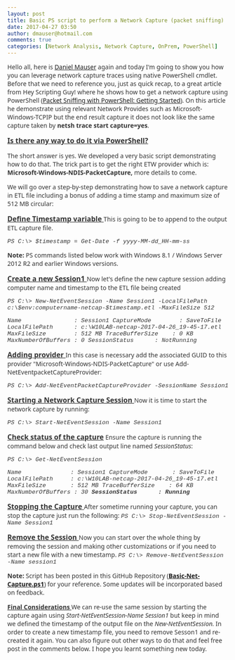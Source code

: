 ```yaml
---
layout: post
title: Basic PS script to perform a Network Capture (packet sniffing)
date: 2017-04-27 03:50
author: dmauser@hotmail.com
comments: true
categories: [Network Analysis, Network Capture, OnPrem, PowerShell]
---
```

<span style="font-family: 'Segoe UI',sans-serif;color: #333333"><span>Hello all</span>, here is <a href="https://twitter.com/danmauser">Daniel Mauser</a> again and today I'm </span><span style="font-family: 'Segoe UI',sans-serif;color: #333333">going to show you how you can leverage network capture traces using native PowerShell cmdlet. Before </span><span style="font-family: 'Segoe UI',sans-serif;color: #333333">that we need to reference you, just as quick recap, to a great article from Hey </span><span style="font-family: 'Segoe UI',sans-serif;color: #333333">Scripting Guy! where he shows how to get a network capture using PowerShell (<a href="https://blogs.technet.microsoft.com/heyscriptingguy/2015/10/12/packet-sniffing-with-powershell-getting-started/">Packet </a></span><span style="font-family: 'Segoe UI',sans-serif;color: #333333"><a href="https://blogs.technet.microsoft.com/heyscriptingguy/2015/10/12/packet-sniffing-with-powershell-getting-started/">Sniffing with PowerShell: Getting Started</a>). On this article he demonstrate </span><span style="font-family: 'Segoe UI',sans-serif;color: #333333">using relevant Network Provides such as Microsoft-Windows-TCPIP but the end </span><span style="font-family: 'Segoe UI',sans-serif;color: #333333">result capture it does not look like the same capture taken by <span class="SpellE"><b>netsh</b></span><b> trace start capture=yes</b>.</span>
<div class="WordSection1">
<p class="MsoNormal" style="line-height: normal"><b><u><span style="font-size: 12.0pt;font-family: 'Segoe UI',sans-serif;color: #333333">Is there any way to do it via PowerShell?</span></u></b></p>
<p class="MsoNormal" style="line-height: normal"><span style="font-family: 'Segoe UI',sans-serif;color: #333333"> The short answer is yes. We developed a very basic script demonstrating how to do that. The trick part is to get the right ETW provider which is: <b>Microsoft-Windows-NDIS-<span class="SpellE">PacketCapture, </span></b><span class="SpellE">more details to come. </span></span></p>
<p class="MsoNormal" style="line-height: normal"><span style="font-family: 'Segoe UI',sans-serif;color: #333333"><span class="SpellE">W</span></span><span style="font-family: 'Segoe UI',sans-serif;color: #333333">e will go over a step-by-step demonstrating how to save a network capture in ETL file including a bonus of adding a time stamp and maximum size of 512 MB circular:</span></p>
<p class="MsoNormal" style="line-height: normal"><b><u><span style="font-size: 12.0pt;font-family: 'Segoe UI',sans-serif;color: #333333">Define Timestamp variable</span></u></b><u><span style="font-size: 12.0pt;font-family: 'Segoe UI',sans-serif;color: #333333">
</span></u><span style="font-family: 'Segoe UI',sans-serif;color: #333333">This is going to be to append to the output ETL capture file.</span></p>
<p style="line-height: normal"><em><span style="font-size: 10.0pt;font-family: 'Courier New';color: #333333">PS C:\&gt; $timestamp = Get-Date -f yyyy-MM-dd_HH-mm-ss</span></em><span style="font-family: 'Segoe UI',sans-serif;color: #333333">
</span></p>
<p class="MsoNormal" style="line-height: normal"><b><span style="font-family: 'Segoe UI',sans-serif;color: #333333">Note:</span></b><span style="font-family: 'Segoe UI',sans-serif;color: #333333"> PS commands listed below work with Windows 8.1 / Windows Server 2012 R2 and earlier Windows versions.</span></p>
<p class="MsoNormal" style="line-height: normal"><b><u><span style="font-size: 12.0pt;font-family: 'Segoe UI',sans-serif;color: #333333">Create a new Session1
</span></u></b><span style="font-family: 'Segoe UI',sans-serif;color: #333333">Now let's define the new capture session adding computer name and timestamp to the ETL file being created</span></p>
<p class="MsoNormal" style="line-height: normal"><i><span style="font-size: 10.0pt;font-family: 'Courier New';color: #333333">PS C:\&gt; New-<span class="SpellE">NetEventSession</span> -Name Session1 -<span class="SpellE">LocalFilePath</span> c:\$env:computername-netcap-$timestamp.etl -<span class="SpellE">MaxFileSize</span> 512</span></i></p>
<p class="MsoNormal" style="line-height: normal"><i><span style="font-size: 10.0pt;font-family: 'Courier New';color: #333333">Name               : Session1
<span class="SpellE">CaptureMode</span>        : <span class="SpellE">SaveToFile</span>
<span class="SpellE">LocalFilePath</span>      : c:\W10LAB-netcap-2017-04-26_19-45-17.etl
<span class="SpellE">MaxFileSize</span>        : 512 MB
<span class="SpellE">TraceBufferSize</span>    : 0 KB
<span class="SpellE">MaxNumberOfBuffers</span> : 0
<span class="SpellE">SessionStatus</span>      : <span class="SpellE">NotRunning</span></span></i></p>
<p class="MsoNormal" style="line-height: normal"><b><u><span style="font-size: 12.0pt;font-family: 'Segoe UI',sans-serif;color: #333333">Adding provider </span></u></b><u><span style="font-size: 12.0pt;font-family: 'Segoe UI',sans-serif;color: #333333">
</span></u><span style="font-family: 'Segoe UI',sans-serif;color: #333333">In this case is necessary add the associated GUID to this provider "Microsoft-Windows-NDIS-<span class="SpellE">PacketCapture</span>" or use Add-NetEventpacketCaptureProvider:</span></p>
<p class="MsoNormal" style="line-height: normal"><i><span style="font-size: 10.0pt;font-family: 'Courier New';color: #333333">PS C:\&gt; <span class="pl-c1">Add-NetEventPacketCaptureProvider</span><span> </span><span class="pl-k">-</span><span>SessionName Session1 </span></span></i><span style="font-size: 10.0pt;font-family: 'Courier New';color: #333333"></span></p>
<p class="MsoNormal" style="line-height: normal"><b><u><span style="font-size: 12.0pt;font-family: 'Segoe UI',sans-serif;color: #333333">Starting a Network Capture Session
</span></u></b><span style="font-family: 'Segoe UI',sans-serif;color: #333333">Now it is time to start the network capture by running:
</span></p>
<p class="MsoNormal" style="line-height: normal"><em><span style="font-size: 10.0pt;font-family: 'Courier New';color: #333333">PS C:\&gt; Start-<span>NetEventSession -Name Session1</span></span></em></p>
<p class="MsoNormal" style="margin-bottom: .0001pt;line-height: normal"><b><u><span style="font-size: 12.0pt;font-family: 'Segoe UI',sans-serif;color: #333333">Check status of the capture</span></u></b><b><span style="font-family: 'Segoe UI',sans-serif;color: #333333">
</span></b><span style="font-family: 'Segoe UI',sans-serif;color: #333333">Ensure the capture is running the command below and check last output line named <em>SessionStatus</em>:</span></p>
<p class="MsoNormal" style="margin-bottom: .0001pt;line-height: normal"><i><span style="font-size: 10.0pt;font-family: 'Courier New';color: #333333">PS C:\&gt; Get-<span class="SpellE">NetEventSession</span></span></i></p>
<p class="MsoNormal" style="margin-bottom: .0001pt;line-height: normal"><i><span style="font-size: 10.0pt;font-family: 'Courier New';color: #333333">Name              : Session1
<span class="SpellE">CaptureMode</span>       : <span class="SpellE">SaveToFile</span>
<span class="SpellE">LocalFilePath</span>     : c:\W10LAB-netcap-2017-04-26_19-45-17.etl
<span class="SpellE">MaxFileSize</span>       : 512 MB
<span class="SpellE">TraceBufferSize</span>    : 64 KB
<span class="SpellE">MaxNumberOfBuffers</span> : 30
<strong><span class="SpellE">SessionStatus</span>      : Running</strong></span></i></p>
<p class="MsoNormal" style="line-height: normal"><b><u><span style="font-size: 12.0pt;font-family: 'Segoe UI',sans-serif;color: #333333">Stopping the Capture</span></u></b><u><span style="font-size: 12.0pt;font-family: 'Segoe UI',sans-serif;color: #333333">
</span></u><span style="font-family: 'Segoe UI',sans-serif;color: #333333">After sometime running your capture, you can stop the capture just run the following:
</span><i><span style="font-size: 10.0pt;font-family: 'Courier New';color: #333333">PS C:\&gt; Stop-<span class="SpellE">NetEventSession</span> -Name Session1</span></i><i><span style="font-family: 'Courier New';color: #333333"></span></i></p>
<p class="MsoNormal" style="line-height: normal"><b><u><span style="font-size: 12.0pt;font-family: 'Segoe UI',sans-serif;color: #333333">Remove the Session
</span></u></b><span style="font-family: 'Segoe UI',sans-serif;color: #333333">Now you can start over the whole thing by removing the session and making other customizations or if you need to start a new file with a new timestamp.<b>
</b></span><i><span style="font-size: 10.0pt;font-family: 'Courier New';color: #333333">PS C:\&gt; Remove-<span class="SpellE">NetEventSession</span> -Name session1 </span></i></p>
<p class="MsoNormal" style="line-height: normal"><span style="font-family: 'Segoe UI',sans-serif;color: #333333"><strong>Note:</strong> Script has been posted in this GitHub Repository (<a href="https://github.com/dmauser/PS-Network-Capture/blob/master/Basic-Net-Capture.ps1"><strong class="final-path">Basic-Net-Capture.ps1</strong></a>) for your reference. Some updates will be incorporated based on feedback.</span></p>
<b><u><span style="font-family: 'Segoe UI',sans-serif;color: #333333">Final Considerations
</span></u></b><span style="font-family: 'Segoe UI',sans-serif;color: #333333">We can re-use the same session by starting the capture again using <i>Start-<span class="SpellE">NetEventSession</span>-Name Session1 </i>but keep in mind we defined the timestamp of the output file on the <i>New-<span class="SpellE">NetEventSession</span>. </i>In order to create a new timestamp file, you need to remove Sesson1 and re-created it again. You can also figure out other ways to do that and feel free post in the comments below. I hope you learnt something new today.</span>

</div>
